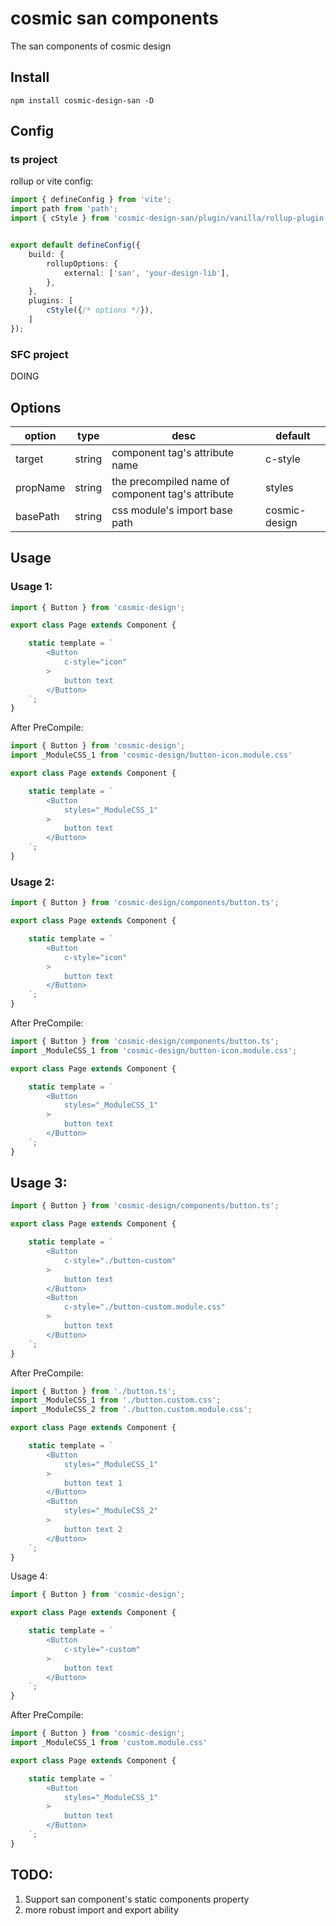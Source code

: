 # cosmic san components

The san components of cosmic design
## Install
```shell
npm install cosmic-design-san -D
```
## Config

### ts project
rollup or vite config:
```ts
import { defineConfig } from 'vite';
import path from 'path';
import { cStyle } from 'cosmic-design-san/plugin/vanilla/rollup-plugin-san-cosmic';


export default defineConfig({
    build: {
        rollupOptions: {
            external: ['san', 'your-design-lib'],
        },
    },
    plugins: [
        cStyle({/* options */}),
    ]
});

```
### SFC project
DOING

## Options
|option|type|desc|default|
|---|---|---|---|
|target|string|component tag's attribute name|c-style|
|propName|string|the precompiled name of component tag's attribute|styles|
|basePath|string|css module's import base path|cosmic-design|

## Usage

### Usage 1:
```ts
import { Button } from 'cosmic-design';

export class Page extends Component {

    static template = `
        <Button
            c-style="icon"
        >
            button text
        </Button>
    `;
}
```

After PreCompile:
```ts
import { Button } from 'cosmic-design';
import _ModuleCSS_1 from 'cosmic-design/button-icon.module.css'

export class Page extends Component {

    static template = `
        <Button
            styles="_ModuleCSS_1"
        >
            button text
        </Button>
    `;
}
```

### Usage 2:

```ts
import { Button } from 'cosmic-design/components/button.ts';

export class Page extends Component {

    static template = `
        <Button
            c-style="icon"
        >
            button text
        </Button>
    `;
}
```

After PreCompile:
```ts
import { Button } from 'cosmic-design/components/button.ts';
import _ModuleCSS_1 from 'cosmic-design/button-icon.module.css';

export class Page extends Component {

    static template = `
        <Button
            styles="_ModuleCSS_1"
        >
            button text
        </Button>
    `;
}
```

## Usage 3:
```ts
import { Button } from 'cosmic-design/components/button.ts';

export class Page extends Component {

    static template = `
        <Button
            c-style="./button-custom"
        >
            button text
        </Button>
        <Button
            c-style="./button-custom.module.css"
        >
            button text
        </Button>
    `;
}
```

After PreCompile:
```ts
import { Button } from './button.ts';
import _ModuleCSS_1 from './button.custom.css';
import _ModuleCSS_2 from './button.custom.module.css';

export class Page extends Component {

    static template = `
        <Button
            styles="_ModuleCSS_1"
        >
            button text 1
        </Button>
        <Button
            styles="_ModuleCSS_2"
        >
            button text 2
        </Button>
    `;
}
```

Usage 4:
```ts
import { Button } from 'cosmic-design';

export class Page extends Component {

    static template = `
        <Button
            c-style="-custom"
        >
            button text
        </Button>
    `;
}

```

After PreCompile:
```ts
import { Button } from 'cosmic-design';
import _ModuleCSS_1 from 'custom.module.css'

export class Page extends Component {

    static template = `
        <Button
            styles="_ModuleCSS_1"
        >
            button text
        </Button>
    `;
}
```

## TODO:
1. Support san component's static components property
2. more robust import and export ability